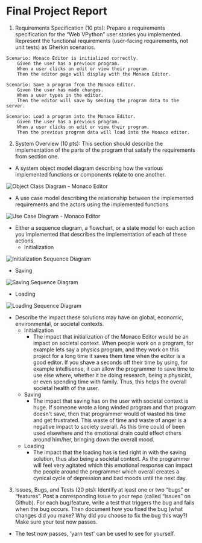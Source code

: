 # Final Project Report

1. Requirements Specification (10 pts): Prepare a requirements specification for the “Web VPython” user stories you implemented. Represent the functional requirements (user-facing requirements, not unit tests) as Gherkin scenarios.
```
Scenario: Monaco Editor is initialized correctly.
    Given the user has a previous program.
    When a user clicks on edit or view their program.
    Then the editor page will display with the Monaco Editor.

Scenario: Save a program from the Monaco Editor.
    Given the user has made changes.
    When a user types in the editor.
    Then the editor will save by sending the program data to the server.

Scenario: Load a program into the Monaco Editor.
    Given the user has a previous program.
    When a user clicks on edit or view their program.
    Then the previous program data will load into the Monaco editor.
```
2. System Overview (10 pts): This section should describe the implementation of the parts of the program that satisfy the requirements from section one.

- A system object model diagram describing how the various implemented functions or components relate to one another.

![Object Class Diagram - Monaco Editor](https://www.planttext.com/api/plantuml/png/TLD1JiCm4Bpx5NiiAka38eHQGIcLA5G4YRE9jv5f4bVskY0g_exZEAbJsbjsF3ix7c-cXhWcMvMCaQGIKrYfckSAvaAIql3oyOavEL1W2VUI5vfNZEKbDoOmM-BoVWu71f00-Zg5ZQrpaghseE5x741Z3-dHLGfx9OL7AgytQGKckKPEs1D-kwbPqtSSPxLCmP2MTU7h0ccjLMCpKrRdE3WqI1bniYP2np1RBtUMHf7ITJ0SLw8hOykkrGriJ0QztkQo5lZz-BPw2ZwhAAmKMcztBbKlupGUP8cc4OgEUh5dLxadi8uIv4h51VuNsl5yomkyfFEgB0M9CIoGtfNUjezmZfsXTb73mG77soHsbzm6eHHcPcjWu_Oa38w8DubGNtNIKpEiXJd3QmLFTYbr-KcIl9G_65QHiJY5KtLtcQDuJ1pw7PfWfnlSahiD2zSZvP5BP1zIb4IKv6b7PxhhMSYzSnWri11vJ-oTD5-j5SzWREfkudxRFm00)

- A use case model describing the relationship between the implemented requirements and the actors using the implemented functions

![Use Case Diagram - Monaco Editor](https://www.planttext.com/api/plantuml/png/NP112i8m44NtSug_j8lc045AeOeRfQ9uWD0EDLWJI59TY7UtQQEecyndydWpJEc3Sc6uzaJ-eWsSzKmKTEWPEsjKOx5kTR0EEKwUKQdnMMdLENKbSjm4PReFcz070Oi3gpQBOMjJYBzJEAeRP_Gaadjdewc-6tOI93S3-o29feeyBzwURt3kpxQvG8WYQILgW-eyRiKqZyPIY8HBn8v7ilq0qvn_W4esxNYT5m00)

- Either a sequence diagram, a flowchart, or a state model for each action you implemented that describes the implementation of each of these actions.
   - Initialization

![Initialization Sequence Diagram](https://www.planttext.com/api/plantuml/png/RP0v3W8n34Lxdy8Nc0jCWK0i0ecXOEkZYK4M8HQ9Ho1EJw9149R6XV-p_Vs7KKtGxkm0bDLHZGlFoiRntIYBnmetTEd8juGJDiTWpW2cLGcuYnG0SiMg6gGvIxVvjbdME7RSdY9EBIicSCzq1NZfcE2rT4gnnb4yuI4XZNZJ2ixOKGJerSojn58ZjdDFEFxIRxXmi25luzVMObTfuH_wuRMNyZCIYdW8-nP02UI174dzL74fnf856AOpAUO7)

   - Saving

![Saving Sequence Diagram](https://www.planttext.com/api/plantuml/png/RP51RWCX34NtFeKlC1TWKIMQj6gaJ1HrsWCWSASe1AjWeggdBuHHCqcxOV7_u_DjLabqb7po0EB4ay9HdrsOiCEHFZC5GxXnUehw1A2DSCItH16WdjXr3xWDbhwUNuUTmjuxSqpuQ9q0_EfOe1VEGadXEXtnlMGC7BHXV7AU4a1pAxTdImFRx6Su_QMlyEBbaO9DTwcBh6M5_z2RhisgGt1KvH4dJdltJTWaW2LGBzHLgDd57MjBzhgUsxJ-GuUfzEbBj_kW0fVTrwZrONl8WgR1S56RJ_42L2MXy2m0hCfGvHD_0000)

   - Loading

![Loading Sequence Diagram](https://www.planttext.com/api/plantuml/png/RP51RW8n34NtFeKlC1V8eW81RP4OL36b-sZY8eiGgt7ILfoUX47jJEacY_oNx--VcIORKpvvWCJ9ay6DMCVXW0rsz94fz8HBjeTeJm2sJn9nhnG1webDyu3huEZx-RNT65nuxe-AAyS92_Z6z0NmesE1Tv8JgS6v7l6z8Aq4smi-iYS56DJARSLHAoxx6wptz2yyIj1HSFh7TUGrZl0VEiawI7KPYQOCuSJMyvbmk08O0_L1H_6J2Zf_MJzHmavoBEqjodWOf6jVKzjQjqxGEzlQjBaDlVBa06ObVVcs2m00)

- Describe the impact these solutions may have on global, economic, environmental, or societal contexts.
   - Initialization
       - The impact that initialization of the Monaco Editor would be an impact on societal context. When people work on a program, for example lets say a physics program, and they work on this project for a long time it saves them time when the editor is a good editor. If you shave a seconds off their time by using, for example intellisense, it can allow the programmer to save time to use else where, whether it be doing research, being a physicist, or even spending time with family. Thus, this helps the overall societal health of the user.
   - Saving
       - The impact that saving has on the user with societal context is huge. If someone wrote a long winded program and that program doesn't save, then that programmer would of wasted his time and get frustrated. This waste of time and waste of anger is a negative impact to society overall. As this time could of been used elsewhere and the emotional drain could effect others around him/her, bringing down the overall mood.
   - Loading
       - The impact that the loading has is tied right in with the saving solution, thus also being a societal context. As the programmer will feel very agitated which this emotional response can impact the people around the programmer which overall creates a cynical cycle of depression and bad moods until the next day.
    
3. Issues, Bugs, and Tests (20 pts): Identify at least one or two “bugs” or “features”. Post a corresponding issue to your repo (called “issues” on Github). For each bug/feature, write a test that triggers the bug and fails when the bug occurs. Then document how you fixed the bug (what changes did you make? Why did you choose to fix the bug this way?) Make sure your test now passes.
- The test now passes, 'yarn test' can be used to see for yourself.
